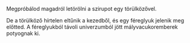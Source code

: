 Megpróbálod magadról letörölni a szirupot egy törülközővel.

De a törülköző hírtelen eltűnik a kezedből, és egy féreglyuk jelenik meg előtted.
A féreglyukból távoli univerzumból jött mályvacukoremberek potyognak ki.

